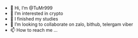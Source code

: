 - 👋 Hi, I’m @TuMr999
- 👀 I’m interested in crypto
- 🌱 I finished my studies
- 💞️ I’m looking to collaborate on zalo, bithub, telergam viber
- 📫 How to reach me ...

<!---
TuMr999/TuMr999 is a ✨ special ✨ repository because its `README.md` (this file) appears on your GitHub profile.
You can click the Preview link to take a look at your changes.
--->
